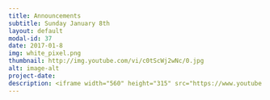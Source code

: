 ```yaml
---
title: Announcements
subtitle: Sunday January 8th
layout: default
modal-id: 37
date: 2017-01-8
img: white_pixel.png
thumbnail: http://img.youtube.com/vi/c0tScWj2wNc/0.jpg
alt: image-alt
project-date:
description: <iframe width="560" height="315" src="https://www.youtube.com/embed/c0tScWj2wNc" frameborder="0" allowfullscreen></iframe>
---
```

